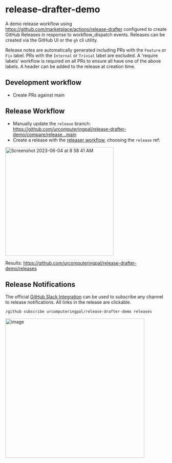 # release-drafter-demo

A demo release workflow using https://github.com/marketplace/actions/release-drafter configured to create GitHub Releases in response to workflow_dispatch events. Releases can be created via the GitHub UI or the `gh` cli utility.

Release notes are automatically generated including PRs with the `Feature` or `Fix` label. PRs with the `Internal` or `Trivial` label are excluded. A 'require labels' workflow is required on all PRs to ensure all have one of the above labels. A header can be added to the release at creation time.

## Development workflow

- Create PRs against main

## Release Workflow

- Manually update the `release` branch: https://github.com/urcomputeringpal/release-drafter-demo/compare/release...main
- Create a release with the [releaser workflow](https://github.com/urcomputeringpal/release-drafter-demo/actions/workflows/releaser.yml), choosing the `release` ref:

<img width="338" alt="Screenshot 2023-06-04 at 8 58 41 AM" src="https://github.com/urcomputeringpal/release-drafter-demo/assets/47/2b3e4393-dab1-4c88-97f0-2b4dcf65a4da">

Results: https://github.com/urcomputeringpal/release-drafter-demo/releases

## Release Notifications

The official [GitHub Slack Integration](https://github.com/integrations/slack#customize-your-notifications) can be used to subscribe any channel to release notifications. All links in the release are clickable.

```
/github subscribe urcomputeringpal/release-drafter-demo releases
```

<img width="434" alt="image" src="https://github.com/urcomputeringpal/release-drafter-demo/assets/47/b042e80d-ae48-492f-b9a2-662321a475d2">
